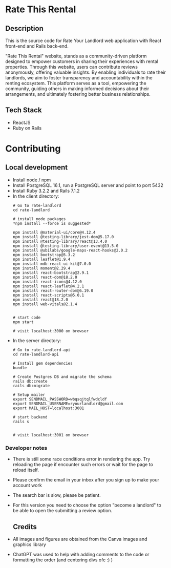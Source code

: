 # Rate This Rental

## Description
This is the source code for Rate Your Landlord web application with React front-end and Rails back-end.

"Rate This Rental" website, stands as a community-driven platform designed to empower customers in sharing their experiences with rental properties. Through this website, users can contribute reviews anonymously, offering valuable insights. By enabling individuals to rate their landlords, we aim to foster transparency and accountability within the renting ecosystem. This platform serves as a tool, empowering the community, guiding others in making informed decisions about their arrangements, and ultimately fostering better business relationships.


## Tech Stack
- ReactJS
- Ruby on Rails

# Contributing
## Local development

- Install node / npm
- Install PostgreSQL 16.1, run a PostgreSQL server and point to port 5432
- Install Ruby 3.2.2 and Rails 7.1.2
- In the client directory:
    ```terminal
    # Go to rate-landlord
    cd rate-landlord

    # install node packages
    *npm install --force is suggested*

    npm install @material-ui/core@4.12.4
    npm install @testing-library/jest-dom@5.17.0
    npm install @testing-library/react@13.4.0
    npm install @testing-library/user-event@13.5.0
    npm install @ubilabs/google-maps-react-hooks@2.0.2
    npm install bootstrap@5.3.2
    npm install leaflet@1.9.4
    npm install mdb-react-ui-kit@7.0.0
    npm install moment@2.29.4
    npm install react-bootstrap@2.9.1
    npm install react-dom@18.2.0
    npm install react-icons@4.12.0
    npm install react-leaflet@4.2.1
    npm install react-router-dom@6.19.0
    npm install react-scripts@5.0.1
    npm install react@18.2.0
    npm install web-vitals@2.1.4


    # start code
    npm start

    # visit localhost:3000 on browser
    ```
- In the server directory:
    ```terminal
    # Go to rate-landlord-api
    cd rate-landlord-api

    # Install gem dependencies
    bundle

    # Create Postgres DB and migrate the schema
    rails db:create
    rails db:migrate

    # Setup mailer
    export SENDMAIL_PASSWORD=wbqsqjtqlfwdcldf
    export SENDMAIL_USERNAME=ryourlandlord@gmail.com
    export MAIL_HOST=localhost:3001

    # start backend
    rails s


    # visit localhost:3001 on browser
    ```
### Developer notes
- There is still some race conditions error in rendering the app. Try reloading the page if encounter such errors or wait for the page to reload itself.
- Please confirm the email in your inbox after you sign up to make your account work
- The search bar is slow, please be patient.
-  For this version you need to choose the option "become a landlord" to be able to open the submitting a review option.

    ## Credits
  - All images and figures are obtained from the Canva images and graphics library
  - ChatGPT was used to help with adding comments to the code or formatting the order  (and centering divs ofc :) )


